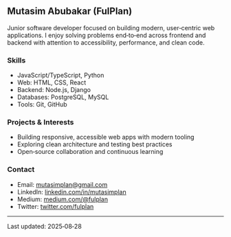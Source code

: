 ## Mutasim Abubakar (FulPlan)

Junior software developer focused on building modern, user‑centric web applications. I enjoy solving problems end‑to‑end across frontend and backend with attention to accessibility, performance, and clean code.

### Skills
- JavaScript/TypeScript, Python
- Web: HTML, CSS, React
- Backend: Node.js, Django
- Databases: PostgreSQL, MySQL
- Tools: Git, GitHub

### Projects & Interests
- Building responsive, accessible web apps with modern tooling
- Exploring clean architecture and testing best practices
- Open‑source collaboration and continuous learning

### Contact
- Email: [mutasimplan@gmail.com](mailto:mutasimplan@gmail.com)
- LinkedIn: [linkedin.com/in/mutasimplan](https://www.linkedin.com/in/mutasimplan/)
- Medium: [medium.com/@fulplan](https://medium.com/@fulplan)
- Twitter: [twitter.com/fulplan](https://twitter.com/fulplan)

---
Last updated: 2025‑08‑28

